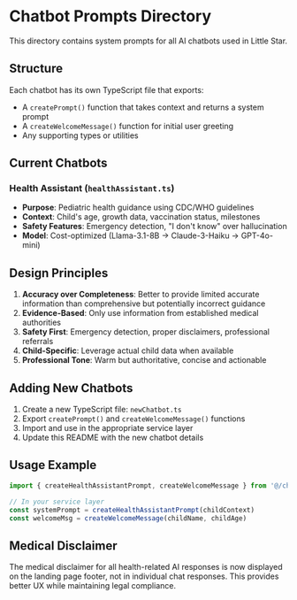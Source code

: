# Chatbot Prompts Directory

This directory contains system prompts for all AI chatbots used in Little Star.

## Structure

Each chatbot has its own TypeScript file that exports:
- A `createPrompt()` function that takes context and returns a system prompt
- A `createWelcomeMessage()` function for initial user greeting
- Any supporting types or utilities

## Current Chatbots

### Health Assistant (`healthAssistant.ts`)
- **Purpose**: Pediatric health guidance using CDC/WHO guidelines
- **Context**: Child's age, growth data, vaccination status, milestones
- **Safety Features**: Emergency detection, "I don't know" over hallucination
- **Model**: Cost-optimized (Llama-3.1-8B → Claude-3-Haiku → GPT-4o-mini)

## Design Principles

1. **Accuracy over Completeness**: Better to provide limited accurate information than comprehensive but potentially incorrect guidance
2. **Evidence-Based**: Only use information from established medical authorities
3. **Safety First**: Emergency detection, proper disclaimers, professional referrals
4. **Child-Specific**: Leverage actual child data when available
5. **Professional Tone**: Warm but authoritative, concise and actionable

## Adding New Chatbots

1. Create a new TypeScript file: `newChatbot.ts`
2. Export `createPrompt()` and `createWelcomeMessage()` functions
3. Import and use in the appropriate service layer
4. Update this README with the new chatbot details

## Usage Example

```typescript
import { createHealthAssistantPrompt, createWelcomeMessage } from '@/chatbotprompts/healthAssistant'

// In your service layer
const systemPrompt = createHealthAssistantPrompt(childContext)
const welcomeMsg = createWelcomeMessage(childName, childAge)
```

## Medical Disclaimer

The medical disclaimer for all health-related AI responses is now displayed on the landing page footer, not in individual chat responses. This provides better UX while maintaining legal compliance.